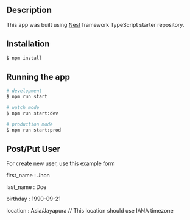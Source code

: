 ## Description
This app was built using [Nest](https://github.com/nestjs/nest) framework TypeScript starter repository.

## Installation

```bash
$ npm install
```

## Running the app

```bash
# development
$ npm run start

# watch mode
$ npm run start:dev

# production mode
$ npm run start:prod
```

## Post/Put User
For create new user, use this example form 

first_name : Jhon

last_name : Doe

birthday : 1990-09-21

location : Asia/Jayapura // This location should use IANA timezone